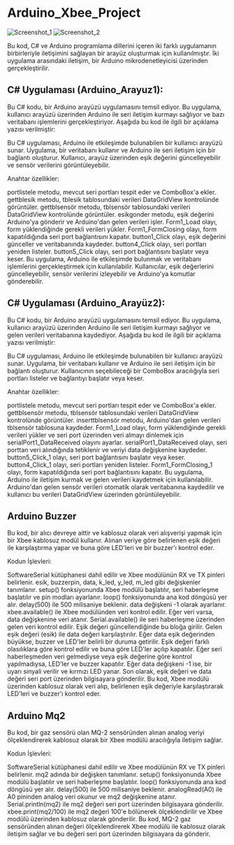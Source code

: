 # Arduino_Xbee_Project


![Screenshot_1](https://github.com/serkancan006/Arduino_Xbee_Project/assets/109299838/5199dd91-ed99-4d85-b9b9-6419fcb728f7)
![Screenshot_2](https://github.com/serkancan006/Arduino_Xbee_Project/assets/109299838/0c7b9640-2e83-43ce-b1b8-aee37b8430d6)

Bu kod, C# ve Arduino programlama dillerini içeren iki farklı uygulamanın birbirleriyle iletişimini sağlayan bir arayüz oluşturmak için kullanılmıştır. İki uygulama arasındaki iletişim, bir Arduino mikrodenetleyicisi üzerinden gerçekleştirilir.

## C# Uygulaması (Arduino_Arayuz1):
Bu C# kodu, bir Arduino arayüzü uygulamasını temsil ediyor. Bu uygulama, kullanıcı arayüzü üzerinden Arduino ile seri iletişim kurmayı sağlıyor ve bazı veritabanı işlemlerini gerçekleştiriyor. Aşağıda bu kod ile ilgili bir açıklama yazısı verilmiştir:

Bu C# uygulaması, Arduino ile etkileşimde bulunabilen bir kullanıcı arayüzü sunar. Uygulama, bir veritabanı kullanır ve Arduino ile seri iletişim için bir bağlantı oluşturur. Kullanıcı, arayüz üzerinden eşik değerini güncelleyebilir ve sensör verilerini görüntüleyebilir.

Anahtar özellikler:

portlistele metodu, mevcut seri portları tespit eder ve ComboBox'a ekler.
gettblesik metodu, tblesik tablosundaki verileri DataGridView kontrolünde görüntüler.
gettblsensör metodu, tblsensör tablosundaki verileri DataGridView kontrolünde görüntüler.
esikgonder metodu, eşik değerini Arduino'ya gönderir ve Arduino'dan gelen verileri işler.
Form1_Load olayı, form yüklendiğinde gerekli verileri yükler.
Form1_FormClosing olayı, form kapatıldığında seri port bağlantısını kapatır.
button1_Click olayı, eşik değerini günceller ve veritabanında kaydeder.
button4_Click olayı, seri portları yeniden listeler.
button5_Click olayı, seri port bağlantısını başlatır veya keser.
Bu uygulama, Arduino ile etkileşimde bulunmak ve veritabanı işlemlerini gerçekleştirmek için kullanılabilir. Kullanıcılar, eşik değerlerini güncelleyebilir, sensör verilerini izleyebilir ve Arduino'ya komutlar gönderebilir.

## C# Uygulaması (Arduino_Arayüz2):
Bu C# kodu, bir Arduino arayüzü uygulamasını temsil ediyor. Bu uygulama, kullanıcı arayüzü üzerinden Arduino ile seri iletişim kurmayı sağlıyor ve gelen verileri veritabanına kaydediyor. Aşağıda bu kod ile ilgili bir açıklama yazısı verilmiştir:

Bu C# uygulaması, Arduino ile etkileşimde bulunabilen bir kullanıcı arayüzü sunar. Uygulama, bir veritabanı kullanır ve Arduino ile seri iletişim için bir bağlantı oluşturur. Kullanıcının seçebileceği bir ComboBox aracılığıyla seri portları listeler ve bağlantıyı başlatır veya keser.

Anahtar özellikler:

portlistele metodu, mevcut seri portları tespit eder ve ComboBox'a ekler.
gettblsensör metodu, tblsensör tablosundaki verileri DataGridView kontrolünde görüntüler.
inserttblsensör metodu, Arduino'dan gelen verileri tblsensör tablosuna kaydeder.
Form1_Load olayı, form yüklendiğinde gerekli verileri yükler ve seri port üzerinden veri almayı dinlemek için serialPort1_DataReceived olayını ayarlar.
serialPort1_DataReceived olayı, seri porttan veri alındığında tetiklenir ve veriyi data değişkenine kaydeder.
button5_Click_1 olayı, seri port bağlantısını başlatır veya keser.
button4_Click_1 olayı, seri portları yeniden listeler.
Form1_FormClosing_1 olayı, form kapatıldığında seri port bağlantısını kapatır.
Bu uygulama, Arduino ile iletişim kurmak ve gelen verileri kaydetmek için kullanılabilir. Arduino'dan gelen sensör verileri otomatik olarak veritabanına kaydedilir ve kullanıcı bu verileri DataGridView üzerinden görüntüleyebilir.

## Arduino Buzzer
Bu kod, bir alıcı devreye aittir ve kablosuz olarak veri alışverişi yapmak için bir Xbee kablosuz modül kullanır. Alınan veriye göre belirlenen eşik değeri ile karşılaştırma yapar ve buna göre LED'leri ve bir buzzer'ı kontrol eder.

Kodun İşlevleri:

SoftwareSerial kütüphanesi dahil edilir ve Xbee modülünün RX ve TX pinleri belirlenir.
esik, buzzerpin, data, k_led, y_led, m_led gibi değişkenler tanımlanır.
setup() fonksiyonunda Xbee modülü başlatılır, seri haberleşme başlatılır ve pin modları ayarlanır.
loop() fonksiyonunda ana kod döngüsü yer alır.
delay(500) ile 500 milisaniye beklenir.
data değişkeni -1 olarak ayarlanır.
xbee.available() ile Xbee modülünden veri kontrol edilir. Eğer veri varsa, data değişkenine veri atanır.
Serial.available() ile seri haberleşme üzerinden gelen veri kontrol edilir. Eşik değeri güncellendiğinde bu bloğa girilir.
Gelen eşik değeri (esik) ile data değeri karşılaştırılır. Eğer data eşik değerinden büyükse, buzzer ve LED'ler belirli bir duruma getirilir.
Eşik değeri farklı olasılıklara göre kontrol edilir ve buna göre LED'ler açılıp kapatılır.
Eğer seri haberleşmeden veri gelmediyse veya eşik değerine göre kontrol yapılmadıysa, LED'ler ve buzzer kapatılır.
Eğer data değişkeni -1 ise, bir uyarı sinyali verilir ve kırmızı LED yanar.
Son olarak, eşik değeri ve data değeri seri port üzerinden bilgisayara gönderilir.
Bu kod, Xbee modülü üzerinden kablosuz olarak veri alıp, belirlenen eşik değeriyle karşılaştırarak LED'leri ve buzzer'ı kontrol eder.

## Arduino Mq2
Bu kod, bir gaz sensörü olan MQ-2 sensöründen alınan analog veriyi ölçeklendirerek kablosuz olarak bir Xbee modülü aracılığıyla iletişim sağlar.

Kodun İşlevleri:

SoftwareSerial kütüphanesi dahil edilir ve Xbee modülünün RX ve TX pinleri belirlenir.
mq2 adında bir değişken tanımlanır.
setup() fonksiyonunda Xbee modülü başlatılır ve seri haberleşme başlatılır.
loop() fonksiyonunda ana kod döngüsü yer alır.
delay(500) ile 500 milisaniye beklenir.
analogRead(A0) ile A0 pininden analog veri okunur ve mq2 değişkenine atanır.
Serial.println(mq2) ile mq2 değeri seri port üzerinden bilgisayara gönderilir.
xbee.print(mq2/100) ile mq2 değeri 100'e bölünerek ölçeklendirilir ve Xbee modülü üzerinden kablosuz olarak gönderilir.
Bu kod, MQ-2 gaz sensöründen alınan değeri ölçeklendirerek Xbee modülü ile kablosuz olarak iletişim sağlar ve bu değeri seri port üzerinden bilgisayara da gönderir.
